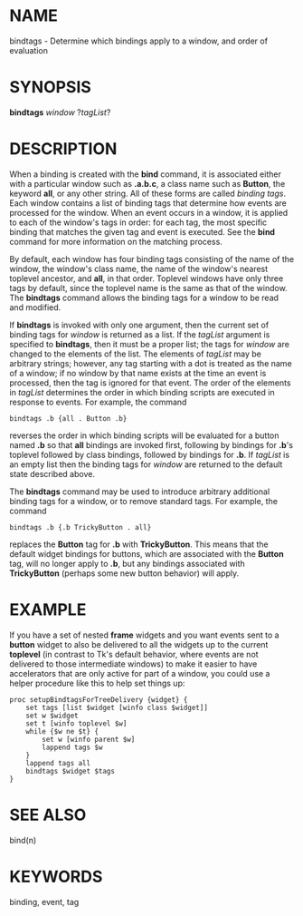 # NAME

bindtags - Determine which bindings apply to a window, and order of
evaluation

# SYNOPSIS

**bindtags** *window* ?*tagList*?

# DESCRIPTION

When a binding is created with the **bind** command, it is associated
either with a particular window such as **.a.b.c**, a class name such as
**Button**, the keyword **all**, or any other string. All of these forms
are called *binding tags*. Each window contains a list of binding tags
that determine how events are processed for the window. When an event
occurs in a window, it is applied to each of the window\'s tags in
order: for each tag, the most specific binding that matches the given
tag and event is executed. See the **bind** command for more information
on the matching process.

By default, each window has four binding tags consisting of the name of
the window, the window\'s class name, the name of the window\'s nearest
toplevel ancestor, and **all**, in that order. Toplevel windows have
only three tags by default, since the toplevel name is the same as that
of the window. The **bindtags** command allows the binding tags for a
window to be read and modified.

If **bindtags** is invoked with only one argument, then the current set
of binding tags for *window* is returned as a list. If the *tagList*
argument is specified to **bindtags**, then it must be a proper list;
the tags for *window* are changed to the elements of the list. The
elements of *tagList* may be arbitrary strings; however, any tag
starting with a dot is treated as the name of a window; if no window by
that name exists at the time an event is processed, then the tag is
ignored for that event. The order of the elements in *tagList*
determines the order in which binding scripts are executed in response
to events. For example, the command

    bindtags .b {all . Button .b}

reverses the order in which binding scripts will be evaluated for a
button named **.b** so that **all** bindings are invoked first,
following by bindings for **.b**\'s toplevel followed by class bindings,
followed by bindings for **.b**. If *tagList* is an empty list then the
binding tags for *window* are returned to the default state described
above.

The **bindtags** command may be used to introduce arbitrary additional
binding tags for a window, or to remove standard tags. For example, the
command

    bindtags .b {.b TrickyButton . all}

replaces the **Button** tag for **.b** with **TrickyButton**. This means
that the default widget bindings for buttons, which are associated with
the **Button** tag, will no longer apply to **.b**, but any bindings
associated with **TrickyButton** (perhaps some new button behavior) will
apply.

# EXAMPLE

If you have a set of nested **frame** widgets and you want events sent
to a **button** widget to also be delivered to all the widgets up to the
current **toplevel** (in contrast to Tk\'s default behavior, where
events are not delivered to those intermediate windows) to make it
easier to have accelerators that are only active for part of a window,
you could use a helper procedure like this to help set things up:

    proc setupBindtagsForTreeDelivery {widget} {
        set tags [list $widget [winfo class $widget]]
        set w $widget
        set t [winfo toplevel $w]
        while {$w ne $t} {
            set w [winfo parent $w]
            lappend tags $w
        }
        lappend tags all
        bindtags $widget $tags
    }

# SEE ALSO

bind(n)

# KEYWORDS

binding, event, tag
